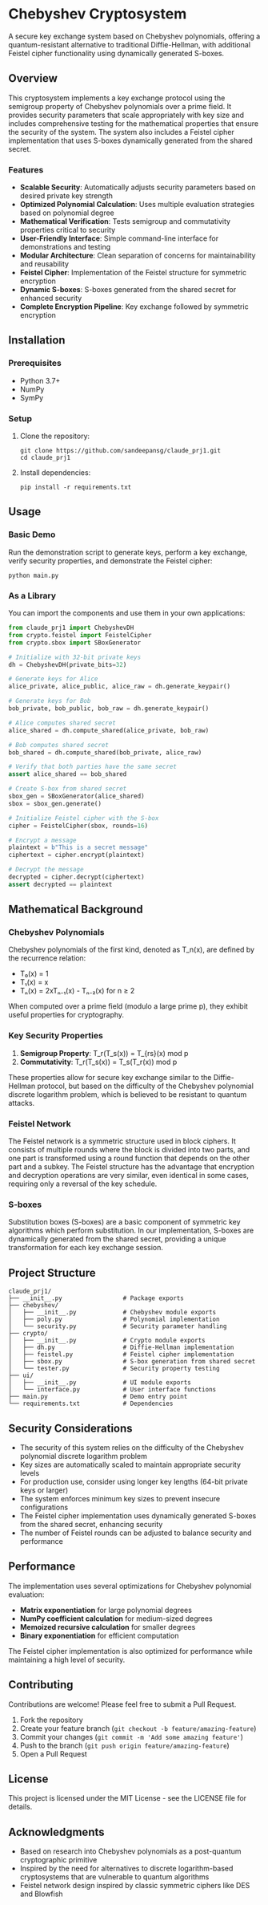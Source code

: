 # Chebyshev Cryptosystem

A secure key exchange system based on Chebyshev polynomials, offering a quantum-resistant alternative to traditional Diffie-Hellman, with additional Feistel cipher functionality using dynamically generated S-boxes.

## Overview

This cryptosystem implements a key exchange protocol using the semigroup property of Chebyshev polynomials over a prime field. It provides security parameters that scale appropriately with key size and includes comprehensive testing for the mathematical properties that ensure the security of the system. The system also includes a Feistel cipher implementation that uses S-boxes dynamically generated from the shared secret.

### Features

- **Scalable Security**: Automatically adjusts security parameters based on desired private key strength
- **Optimized Polynomial Calculation**: Uses multiple evaluation strategies based on polynomial degree
- **Mathematical Verification**: Tests semigroup and commutativity properties critical to security
- **User-Friendly Interface**: Simple command-line interface for demonstrations and testing
- **Modular Architecture**: Clean separation of concerns for maintainability and reusability
- **Feistel Cipher**: Implementation of the Feistel structure for symmetric encryption
- **Dynamic S-boxes**: S-boxes generated from the shared secret for enhanced security
- **Complete Encryption Pipeline**: Key exchange followed by symmetric encryption

## Installation

### Prerequisites

- Python 3.7+
- NumPy
- SymPy

### Setup

1. Clone the repository:
   ```
   git clone https://github.com/sandeepansg/claude_prj1.git
   cd claude_prj1
   ```

2. Install dependencies:
   ```
   pip install -r requirements.txt
   ```

## Usage

### Basic Demo

Run the demonstration script to generate keys, perform a key exchange, verify security properties, and demonstrate the Feistel cipher:

```
python main.py
```

### As a Library

You can import the components and use them in your own applications:

```python
from claude_prj1 import ChebyshevDH
from crypto.feistel import FeistelCipher
from crypto.sbox import SBoxGenerator

# Initialize with 32-bit private keys
dh = ChebyshevDH(private_bits=32)

# Generate keys for Alice
alice_private, alice_public, alice_raw = dh.generate_keypair()

# Generate keys for Bob
bob_private, bob_public, bob_raw = dh.generate_keypair()

# Alice computes shared secret
alice_shared = dh.compute_shared(alice_private, bob_raw)

# Bob computes shared secret
bob_shared = dh.compute_shared(bob_private, alice_raw)

# Verify that both parties have the same secret
assert alice_shared == bob_shared

# Create S-box from shared secret
sbox_gen = SBoxGenerator(alice_shared)
sbox = sbox_gen.generate()

# Initialize Feistel cipher with the S-box
cipher = FeistelCipher(sbox, rounds=16)

# Encrypt a message
plaintext = b"This is a secret message"
ciphertext = cipher.encrypt(plaintext)

# Decrypt the message
decrypted = cipher.decrypt(ciphertext)
assert decrypted == plaintext
```

## Mathematical Background

### Chebyshev Polynomials

Chebyshev polynomials of the first kind, denoted as T_n(x), are defined by the recurrence relation:

- T₀(x) = 1
- T₁(x) = x
- Tₙ(x) = 2xTₙ₋₁(x) - Tₙ₋₂(x) for n ≥ 2

When computed over a prime field (modulo a large prime p), they exhibit useful properties for cryptography.

### Key Security Properties

1. **Semigroup Property**: T_r(T_s(x)) = T_{rs}(x) mod p
2. **Commutativity**: T_r(T_s(x)) = T_s(T_r(x)) mod p

These properties allow for secure key exchange similar to the Diffie-Hellman protocol, but based on the difficulty of the Chebyshev polynomial discrete logarithm problem, which is believed to be resistant to quantum attacks.

### Feistel Network

The Feistel network is a symmetric structure used in block ciphers. It consists of multiple rounds where the block is divided into two parts, and one part is transformed using a round function that depends on the other part and a subkey. The Feistel structure has the advantage that encryption and decryption operations are very similar, even identical in some cases, requiring only a reversal of the key schedule.

### S-boxes

Substitution boxes (S-boxes) are a basic component of symmetric key algorithms which perform substitution. In our implementation, S-boxes are dynamically generated from the shared secret, providing a unique transformation for each key exchange session.

## Project Structure

```
claude_prj1/
├── __init__.py                 # Package exports
├── chebyshev/
│   ├── __init__.py             # Chebyshev module exports
│   ├── poly.py                 # Polynomial implementation
│   └── security.py             # Security parameter handling
├── crypto/
│   ├── __init__.py             # Crypto module exports
│   ├── dh.py                   # Diffie-Hellman implementation
│   ├── feistel.py              # Feistel cipher implementation
│   ├── sbox.py                 # S-box generation from shared secret
│   └── tester.py               # Security property testing
├── ui/
│   ├── __init__.py             # UI module exports
│   └── interface.py            # User interface functions
├── main.py                     # Demo entry point
└── requirements.txt            # Dependencies
```

## Security Considerations

- The security of this system relies on the difficulty of the Chebyshev polynomial discrete logarithm problem
- Key sizes are automatically scaled to maintain appropriate security levels
- For production use, consider using longer key lengths (64-bit private keys or larger)
- The system enforces minimum key sizes to prevent insecure configurations
- The Feistel cipher implementation uses dynamically generated S-boxes from the shared secret, enhancing security
- The number of Feistel rounds can be adjusted to balance security and performance

## Performance

The implementation uses several optimizations for Chebyshev polynomial evaluation:

- **Matrix exponentiation** for large polynomial degrees
- **NumPy coefficient calculation** for medium-sized degrees
- **Memoized recursive calculation** for smaller degrees
- **Binary exponentiation** for efficient computation

The Feistel cipher implementation is also optimized for performance while maintaining a high level of security.

## Contributing

Contributions are welcome! Please feel free to submit a Pull Request.

1. Fork the repository
2. Create your feature branch (`git checkout -b feature/amazing-feature`)
3. Commit your changes (`git commit -m 'Add some amazing feature'`)
4. Push to the branch (`git push origin feature/amazing-feature`)
5. Open a Pull Request

## License

This project is licensed under the MIT License - see the LICENSE file for details.

## Acknowledgments

- Based on research into Chebyshev polynomials as a post-quantum cryptographic primitive
- Inspired by the need for alternatives to discrete logarithm-based cryptosystems that are vulnerable to quantum algorithms
- Feistel network design inspired by classic symmetric ciphers like DES and Blowfish
